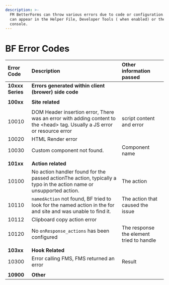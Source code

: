 ```yaml
---
description: >-
  FM BetterForms can throw various errors due to code or configuration. Errors
  can appear in the Helper File, Developer Tools ( when enabled) or the browser
  console.
---
```


# BF Error Codes

| Error Code | Description | Other information passed |
| :--- | :--- | :--- |
| **10xxx Series** | **Errors generated within client \(brower\) side code** |  |
|  |  |  |
| **100xx** | **Site related** |  |
|  |  |  |
| 10010 | DOM Header insertion error, There was an error with adding content to the &lt;head&gt; tag. Usually a JS error or resource error | script content and error |
| 10020 | HTML Render error |  |
| 10030 | Custom component not found.  | Component name |
|  |  |  |
| **101xx** | **Action related** |  |
| 10100 | No action handler found for the passed actionThe action, typically a typo in the action name or unsupported action. | The action |
| 10110 | `namedAction` not found, BF tried to look for the named action in the for and site and was unable to find it. | The action that caused the issue |
| 10112 | Clipboard copy action error |  |
| 10120 | No  `onResponse_actions` has been configured  | The response the element tried to handle |
|  |  |  |
| **103xx** | **Hook Related** |  |
| 10300 | Error calling FMS, FMS returned an error | Result |
|  |  |  |
| **10900** | **Other** |  |

